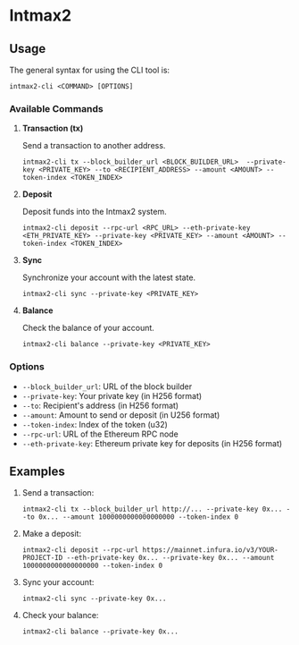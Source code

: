 # Intmax2 

## Usage

The general syntax for using the CLI tool is:

```
intmax2-cli <COMMAND> [OPTIONS]
```

### Available Commands

1. **Transaction (tx)**
   
   Send a transaction to another address.

   ```
   intmax2-cli tx --block_builder_url <BLOCK_BUILDER_URL>  --private-key <PRIVATE_KEY> --to <RECIPIENT_ADDRESS> --amount <AMOUNT> --token-index <TOKEN_INDEX>
   ```

2. **Deposit**
   
   Deposit funds into the Intmax2 system.

   ```
   intmax2-cli deposit --rpc-url <RPC_URL> --eth-private-key <ETH_PRIVATE_KEY> --private-key <PRIVATE_KEY> --amount <AMOUNT> --token-index <TOKEN_INDEX>
   ```

3. **Sync**
   
   Synchronize your account with the latest state.

   ```
   intmax2-cli sync --private-key <PRIVATE_KEY>
   ```

4. **Balance**
   
   Check the balance of your account.

   ```
   intmax2-cli balance --private-key <PRIVATE_KEY>
   ```

### Options

- `--block_builder_url`: URL of the block builder
- `--private-key`: Your private key (in H256 format)
- `--to`: Recipient's address (in H256 format)
- `--amount`: Amount to send or deposit (in U256 format)
- `--token-index`: Index of the token (u32)
- `--rpc-url`: URL of the Ethereum RPC node
- `--eth-private-key`: Ethereum private key for deposits (in H256 format)

## Examples

1. Send a transaction:
   ```
   intmax2-cli tx --block_builder_url http://... --private-key 0x... --to 0x... --amount 1000000000000000000 --token-index 0
   ```

2. Make a deposit:
   ```
   intmax2-cli deposit --rpc-url https://mainnet.infura.io/v3/YOUR-PROJECT-ID --eth-private-key 0x... --private-key 0x... --amount 1000000000000000000 --token-index 0
   ```

3. Sync your account:
   ```
   intmax2-cli sync --private-key 0x...
   ```

4. Check your balance:
   ```
   intmax2-cli balance --private-key 0x...
   ```
